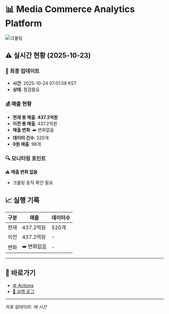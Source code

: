 # 📊 Media Commerce Analytics Platform

![크롤링](https://img.shields.io/badge/크롤링-점검필요-yellow)

## ⚠️ 실시간 현황 (2025-10-23)

### 📍 최종 업데이트
- **시간**: 2025-10-24 07:01:58 KST
- **상태**: 점검필요

### 💰 매출 현황
- **현재 총 매출**: **437.2억원**
- **이전 총 매출**: 437.2억원
- **매출 변화**: ➡️ 변화없음
- **데이터 건수**: 520개
- **0원 매출**: 98개

### 🔍 모니터링 포인트

⚠️ **매출 변화 없음**
- 크롤링 동작 확인 필요


## 📈 실행 기록

| 구분 | 매출 | 데이터수 |
|------|------|----------|
| 현재 | 437.2억원 | 520개 |
| 이전 | 437.2억원 | - |
| 변화 | ➡️ 변화없음 | - |

---

## 🔗 바로가기

- [⚙️ Actions](../../actions)
- [📝 실행 로그](../../actions/workflows/daily_scraping.yml)

---

*자동 업데이트: 매 시간*
